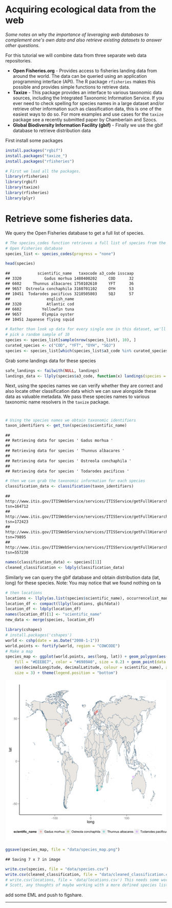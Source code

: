 
# Acquiring ecological data from the web 

*Some notes on why the importance of leveraging web databases to complement one's own data and also retrieve existing datasets to answer other questions.*

For this tutorial we will combine data from three separate web data repositories. 

* **Open Fisheries.org** - Provides access to fisheries landing data from around the world. The data can be queried using an application programming interface (API). The R package `rfisheries` makes this possible and provides simple functions to retrieve data.
* **Taxize** - This package provides an interface to various taxonomic data sources, including the Integrated Taxonomic Information Service. If you ever need to check spelling for species names in a large dataset and/or retrieve other information such as classification data, this is one of the easiest ways to do so. For more examples and use cases for the `taxize` package see a recently submitted paper by Chamberlain and Szocs. 
* **Global Biodiversity Information Facility (gbif)** - Finally we use the gbif database to retrieve distribution data


First install some packages


```r
install.packages("rgbif")
install.packages("taxize_")
install.packages("rfisheries")
```



```r
# First we load all the packages.
library(rfisheries)
library(rgbif)
library(taxize)
library(rfisheries)
library(plyr)
```

# Retrieve some fisheries data. 
We query the Open Fisheries database to get a full list of species. 

```r
# The species_codes function retrieves a full list of species from the
# Open Fisheries database
species_list <- species_codes(progress = "none")
```



```r
head(species)
```

```
##            scientific_name   taxocode a3_code isscaap
## 3320          Gadus morhua 1480400202     COD      32
## 6602     Thunnus albacares 1750102610     YFT      36
## 9657  Ostreola conchaphila 3160701102     OYH      53
## 10451  Todarodes pacificus 3210505803     SQJ      57
##                english_name
## 3320           Atlantic cod
## 6602         Yellowfin tuna
## 9657         Olympia oyster
## 10451 Japanese flying squid
```

```r
# Rather than look up data for every single one in this dataset, we'll
# pick a random sample of 10
species <- species_list[sample(nrow(species_list), 10), ]
curated_species <- c("COD", "YFT", "OYH", "SQJ")
species <- species_list[which(species_list$a3_code %in% curated_species), ]
```


Grab some landings data for these species



```r
safe_landings <- failwith(NULL, landings)
landings_data <- llply(species$a3_code, function(x) landings(species = x))
```


Next, using the species names we can verify whether they are correct and also locate other classification data which we can save alongside these data as valuable metadata. We pass these species names to various taxonomic name resolvers in the `taxize` package.

#

```r
# Using the species names we obtain taxonomic identifiers
taxon_identifiers <- get_tsn(species$scientific_name)
```

```
## 
## Retrieving data for species ' Gadus morhua '
## 
## Retrieving data for species ' Thunnus albacares '
## 
## Retrieving data for species ' Ostreola conchaphila '
## 
## Retrieving data for species ' Todarodes pacificus '
```

```r
# then we can grab the taxonomic information for each species
classification_data <- classification(taxon_identifiers)
```

```
## http://www.itis.gov/ITISWebService/services/ITISService/getFullHierarchyFromTSN?tsn=164712
## http://www.itis.gov/ITISWebService/services/ITISService/getFullHierarchyFromTSN?tsn=172423
## http://www.itis.gov/ITISWebService/services/ITISService/getFullHierarchyFromTSN?tsn=79895
## http://www.itis.gov/ITISWebService/services/ITISService/getFullHierarchyFromTSN?tsn=557230
```

```r
names(classification_data) <- species[[1]]
cleaned_classification <- ldply(classification_data)
```

Similarly we can query the gbif database and obtain distribution data (lat, long) for these species.
Note: You may notice that we found nothing on ta



```r
# then locations
locations <- llply(as.list(species$scientific_name), occurrencelist_many, .progress = "none")
location_df <- compact(llply(locations, gbifdata))
location_df <- ldply(location_df)
names(location_df)[1] <- "scientific_name"
new_data <- merge(species, location_df)
```



```r
library(cshapes)
# install.packages('cshapes')
world <- cshp(date = as.Date("2008-1-1"))
world.points <- fortify(world, region = "COWCODE")
# Make a map
species_map <- ggplot(world.points, aes(long, lat)) + geom_polygon(aes(group = group), 
    fill = "#EEEBE7", color = "#6989A0", size = 0.2) + geom_point(data = new_data, 
    aes(decimalLongitude, decimalLatitude, colour = scientific_name), alpha = 0.4, 
    size = 3) + theme(legend.position = "bottom")
```


![](data/species_map.png)


```r
ggsave(species_map, file = "data/species_map.png")
```

```
## Saving 7 x 7 in image
```

```r
write.csv(species, file = "data/species.csv")
write.csv(cleaned_classification, file = "data/cleaned_classification.csv")
# write.csv(locations, file = 'data/locations.csv') This needs some work.
# Scott, any thoughts of maybe working with a more defined species list?
```



add some EML
and push to figshare.

---


